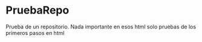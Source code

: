 # PruebaRepo
Prueba de un repositorio. Nada importante en esos html solo pruebas de los primeros pasos en html
